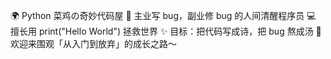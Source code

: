 🌍 Python 菜鸡の奇妙代码屋
🐍 主业写 bug，副业修 bug 的人间清醒程序员
💻 擅长用 print("Hello World") 拯救世界
✨ 目标：把代码写成诗，把 bug 熬成汤
🚀 欢迎来围观「从入门到放弃」的成长之路～
